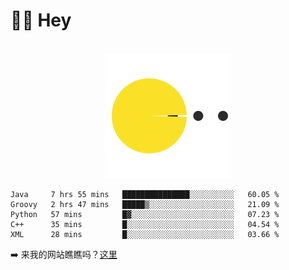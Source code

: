 
# 👋🏻 Hey
<div align="center">
	<br>
	<img src="https://raw.githubusercontent.com/Aniket965/Aniket965/master/pacman.svg?sanitize=true" width="200" height="200">
	<br>
</div>

<!--START_SECTION:waka-->
```text
Java     7 hrs 55 mins   ███████████████░░░░░░░░░░   60.05 % 
Groovy   2 hrs 47 mins   █████▒░░░░░░░░░░░░░░░░░░░   21.09 % 
Python   57 mins         █▓░░░░░░░░░░░░░░░░░░░░░░░   07.23 % 
C++      35 mins         █░░░░░░░░░░░░░░░░░░░░░░░░   04.54 % 
XML      28 mins         █░░░░░░░░░░░░░░░░░░░░░░░░   03.66 % 
```
<!--END_SECTION:waka-->

 ➡️  来我的网站瞧瞧吗？[这里](https://www.shaolongfei.com)

